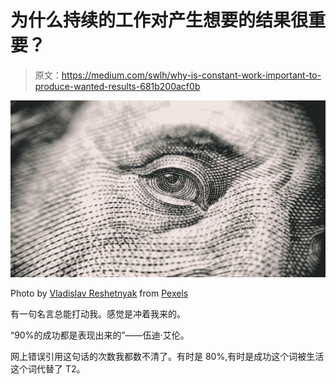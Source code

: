 # 为什么持续的工作对产生想要的结果很重要？

> 原文：<https://medium.com/swlh/why-is-constant-work-important-to-produce-wanted-results-681b200acf0b>

![](img/69af494f9b13be5d19014c5bbe67271d.png)

Photo by [Vladislav Reshetnyak](https://www.pexels.com/@vladislav-reshetnyak-66283?utm_content=attributionCopyText&utm_medium=referral&utm_source=pexels) from [Pexels](https://www.pexels.com/photo/full-frame-shot-of-eye-251287/?utm_content=attributionCopyText&utm_medium=referral&utm_source=pexels)

有一句名言总能打动我。感觉是冲着我来的。

“90%的成功都是表现出来的”——伍迪·艾伦。

网上错误引用这句话的次数我都数不清了。有时是 80%,有时是成功这个词被生活这个词代替了 T2。